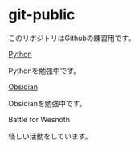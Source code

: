 git-public
==========

このリポジトリはGithubの練習用です。

[Python](python/python.md "python")

Pythonを勉強中です。

[Obsidian](Obsidian/README.md "Obsidian")

Obsidianを勉強中です。


Battle for Wesnoth

怪しい活動をしています。
